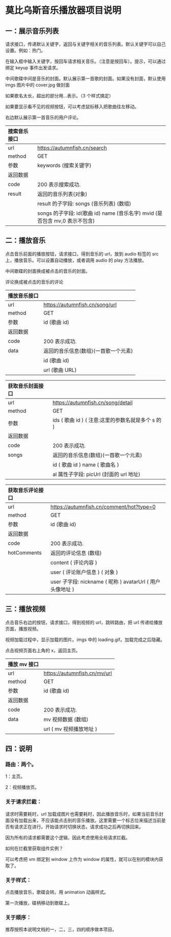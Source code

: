 # 莫比乌斯音乐播放器项目说明

## 一：展示音乐列表

请求接口，传递默认关键字，返回与关键字相关的音乐列表。默认关键字可以自己设置。例如：热门。

在输入框中输入关键字，按回车请求相关音乐。（注意是按回车）。提示，可以通过绑定 keyup 事件出发请求。

中间歌碟中间是音乐的封面。默认展示第一首歌的封面。如果没有封面，默认使用 imgs 图片中的 cover.jpg 做封面

如果歌名太长，超出的部分用...表示。（3 个样式搞定）

如果要显示看不见的视频按钮，可以考虑鼠标移入把歌曲往左移动。

右边默认展示第一首音乐的用户评论。

| 搜索音乐接口 |                                                                             |
| :----------- | :-------------------------------------------------------------------------- |
| url          | https://autumnfish.cn/search                                                |
| method       | GET                                                                         |
| 参数         | keywords (搜索关键字)                                                       |
| 返回数据     |                                                                             |
| code         | 200 表示搜索成功.                                                           |
| result       | 返回的音乐列表(对象)                                                        |
|              | result 的子字段: songs (音乐列表) (数组)                                    |
|              | songs 的子字段: id(歌曲 id) name (音乐名字) mvid (是否包含 mv,0 表示不包含) |

## 二：播放音乐

点击音乐前面的播放按钮，请求接口，得到音乐的 url，放到 audio 标签的 src 上，播放音乐。可以设置自动播放，或者调用 audio 的 play 方法播放。

中间歌碟的封面换成被点击的音乐的封面。

评论换成被点击的音乐的评论

| 播放音乐接口 |                                      |
| :----------- | :----------------------------------- |
| url          | https://autumnfish.cn/song/url       |
| method       | GET                                  |
| 参数         | id (歌曲 id)                         |
| 返回数据     |                                      |
| code         | 200 表示成功.                        |
| data         | 返回的音乐信息(数组)(一首歌一个元素) |
|              | id (歌曲 id)                         |
|              | url (歌曲 URL)                       |

| 获取音乐封面接口 |                                                    |
| :--------------- | :------------------------------------------------- |
| url              | https://autumnfish.cn/song/detail                  |
| method           | GET                                                |
| 参数             | ids ( 歌曲 id ) ( 注意:这里的参数名就是多个 s 的 ) |
| 返回数据         |                                                    |
| code             | 200 表示成功.                                      |
| songs            | 返回的音乐信息(数组)(一首歌一个元素)               |
|                  | id ( 歌曲 id ) name ( 歌曲名 )                     |
|                  | al 属性子字段: picUrl (封面的 url 地址)            |

| 获取音乐评论接口 |                                                           |
| :--------------- | :-------------------------------------------------------- |
| url              | https://autumnfish.cn/comment/hot?type=0                  |
| method           | GET                                                       |
| 参数             | id (歌曲 id)                                              |
| 返回数据         |                                                           |
| code             | 200 表示成功.                                             |
| hotComments      | 返回的评论信息 (数组)                                     |
|                  | content ( 评论内容 )                                      |
|                  | user ( 评论账户信息 ) ( 对象 )                            |
|                  | user 子字段: nickname ( 昵称 ) avatarUrl ( 用户头像地址 ) |

## 三：播放视频

点击音乐右边的按钮，请求接口，得到视频的 url，跳转路由，把 url 传递给播放页面，播放视频。

视频加载过程中，显示加载的图片。imgs 中的 loading.gif。加载完成之后隐藏。

点击视频页面右上角的 x，返回主页。

| 播放 mv 接口 |                              |
| :----------- | :--------------------------- |
| url          | https://autumnfish.cn/mv/url |
| method       | GET                          |
| 参数         | id (歌曲 id)                 |
| 返回数据     |                              |
| code         | 200 表示成功.                |
| data         | mv 视频数据 (数组)           |
|              | url ( mv 视频播放地址 )      |

## 四：说明

### 路由：两个。

1：主页。

2：视频播放页。

### 关于请求拦截：

请求时需要耗时，url 加载成图片也需要耗时，因此播放音乐时，如果当前音乐封面没有加载出来，不应该能点击别的音乐播放。这里需要一个标志位来描述当前是否有请求正在进行。开始请求时切换状态，请求成功之后再切换回来。

因为所有的请求都需要这个逻辑，因此考虑使用全局请求拦截。

如何在拦截里获取组件实例？

可以考虑把 vm 绑定到 window 上作为 window 的属性，就可以在别的模块内获取了。

### 关于样式：

点击播放音乐，歌碟会转。用 animation 动画样式。

第一次播放，碟柄移动到歌碟上。

### 关于顺序：

推荐按照本说明文档的一，二，三，四的顺序做本项目。
